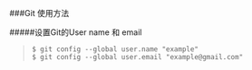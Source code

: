 ###Git 使用方法


#####设置Git的User name 和 email
> `$ git config --global user.name "example"`<br>
> `$ git config --global user.email "example@gmail.com"`